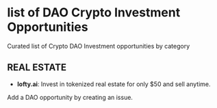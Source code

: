 # list of DAO Crypto Investment Opportunities
Curated list of Crypto DAO Investment opportunities by category

## REAL ESTATE
* **lofty.ai**: Invest in tokenized real estate for only $50 and sell anytime.

Add a DAO opportunity by creating an issue. 
